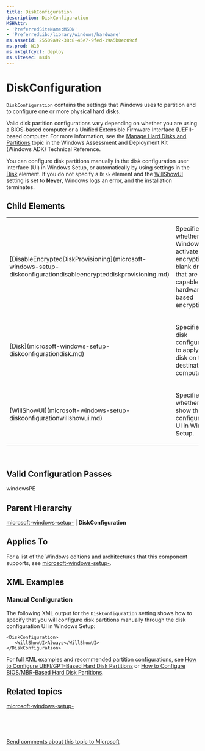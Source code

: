 ```yaml
---
title: DiskConfiguration
description: DiskConfiguration
MSHAttr:
- 'PreferredSiteName:MSDN'
- 'PreferredLib:/library/windows/hardware'
ms.assetid: 25509a92-38c8-45e7-9fed-19a5b0ec09cf
ms.prod: W10
ms.mktglfcycl: deploy
ms.sitesec: msdn
---
```


# DiskConfiguration


`DiskConfiguration` contains the settings that Windows uses to partition and to configure one or more physical hard disks.

Valid disk partition configurations vary depending on whether you are using a BIOS-based computer or a Unified Extensible Firmware Interface (UEFI)-based computer. For more information, see the [Manage Hard Disks and Partitions](http://go.microsoft.com/fwlink/?LinkId=206671) topic in the Windows Assessment and Deployment Kit (Windows ADK) Technical Reference.

You can configure disk partitions manually in the disk configuration user interface (UI) in Windows Setup, or automatically by using settings in the [Disk](microsoft-windows-setup-diskconfigurationdisk.md) element. If you do not specify a `Disk` element and the [WillShowUI](microsoft-windows-setup-diskconfigurationwillshowui.md) setting is set to **Never**, Windows logs an error, and the installation terminates.

## Child Elements


<table>
<colgroup>
<col width="50%" />
<col width="50%" />
</colgroup>
<tbody>
<tr class="odd">
<td><p>[DisableEncryptedDiskProvisioning](microsoft-windows-setup-diskconfigurationdisableencrypteddiskprovisioning.md)</p></td>
<td><p>Specifies whether Windows activates encryption on blank drives that are capable of hardware-based encryption.</p></td>
</tr>
<tr class="even">
<td><p>[Disk](microsoft-windows-setup-diskconfigurationdisk.md)</p></td>
<td><p>Specifies the disk configurations to apply to a disk on the destination computer.</p></td>
</tr>
<tr class="odd">
<td><p>[WillShowUI](microsoft-windows-setup-diskconfigurationwillshowui.md)</p></td>
<td><p>Specifies whether to show the disk configuration UI in Windows Setup.</p></td>
</tr>
</tbody>
</table>

 

## Valid Configuration Passes


windowsPE

## Parent Hierarchy


[microsoft-windows-setup-](microsoft-windows-setup.md) | **DiskConfiguration**

## Applies To


For a list of the Windows editions and architectures that this component supports, see [microsoft-windows-setup-](microsoft-windows-setup.md).

## XML Examples


### Manual Configuration

The following XML output for the `DiskConfiguration` setting shows how to specify that you will configure disk partitions manually through the disk configuration UI in Windows Setup:

``` syntax
<DiskConfiguration>
   <WillShowUI>Always</WillShowUI>
</DiskConfiguration>
```

For full XML examples and recommended partition configurations, see [How to Configure UEFI/GPT-Based Hard Disk Partitions](http://go.microsoft.com/fwlink/?LinkId=214261) or [How to Configure BIOS/MBR-Based Hard Disk Partitions](http://go.microsoft.com/fwlink/?LinkId=214260).

## Related topics


[microsoft-windows-setup-](microsoft-windows-setup.md)

 

 

[Send comments about this topic to Microsoft](mailto:wsddocfb@microsoft.com?subject=Documentation%20feedback%20%5Bp_unattend\p_unattend%5D:%20DiskConfiguration%20%20RELEASE:%20%2810/3/2016%29&body=%0A%0APRIVACY%20STATEMENT%0A%0AWe%20use%20your%20feedback%20to%20improve%20the%20documentation.%20We%20don't%20use%20your%20email%20address%20for%20any%20other%20purpose,%20and%20we'll%20remove%20your%20email%20address%20from%20our%20system%20after%20the%20issue%20that%20you're%20reporting%20is%20fixed.%20While%20we're%20working%20to%20fix%20this%20issue,%20we%20might%20send%20you%20an%20email%20message%20to%20ask%20for%20more%20info.%20Later,%20we%20might%20also%20send%20you%20an%20email%20message%20to%20let%20you%20know%20that%20we've%20addressed%20your%20feedback.%0A%0AFor%20more%20info%20about%20Microsoft's%20privacy%20policy,%20see%20http://privacy.microsoft.com/default.aspx. "Send comments about this topic to Microsoft")






